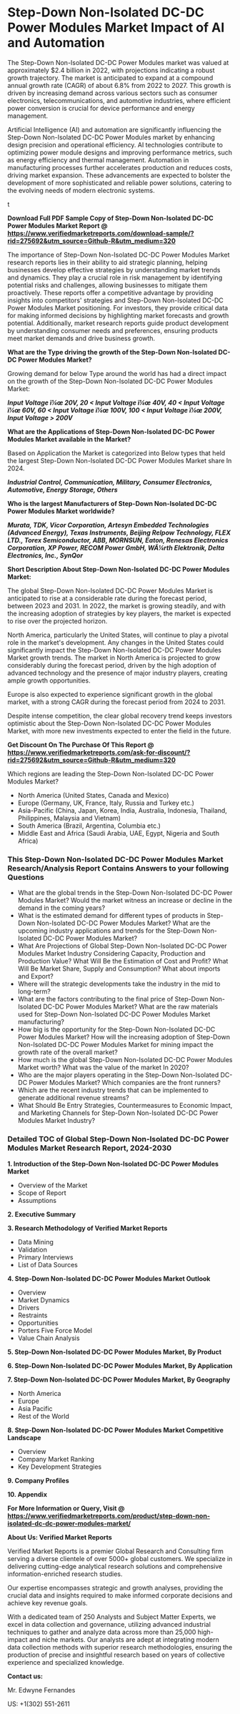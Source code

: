 <meta name="title" content="Global Step-Down Non-Isolated DC-DC Power Modules Market Impact of AI and Automation"><meta name="description" content="The Step-Down Non-Isolated DC-DC Power Modules market was valued at approximately $2.4 billion in 2022, with projections indicating a robust growth trajectory. The mar"><meta name="title" content="Step-Down Non-Isolated DC-DC Power Modules Market Size, Share, Scope, Trends, Growth, Opportunities, Analysis, Forecast"><h1>Step-Down Non-Isolated DC-DC Power Modules Market Impact of AI and Automation</h1><p>The Step-Down Non-Isolated DC-DC Power Modules market was valued at approximately $2.4 billion in 2022, with projections indicating a robust growth trajectory. The market is anticipated to expand at a compound annual growth rate (CAGR) of about 6.8% from 2022 to 2027. This growth is driven by increasing demand across various sectors such as consumer electronics, telecommunications, and automotive industries, where efficient power conversion is crucial for device performance and energy management.</p><p>Artificial Intelligence (AI) and automation are significantly influencing the Step-Down Non-Isolated DC-DC Power Modules market by enhancing design precision and operational efficiency. AI technologies contribute to optimizing power module designs and improving performance metrics, such as energy efficiency and thermal management. Automation in manufacturing processes further accelerates production and reduces costs, driving market expansion. These advancements are expected to bolster the development of more sophisticated and reliable power solutions, catering to the evolving needs of modern electronic systems.</p>t</p><p id="" class=""><strong>Download Full PDF Sample Copy of Step-Down Non-Isolated DC-DC Power Modules Market Report @ <a href="https://www.verifiedmarketreports.com/download-sample/?rid=275692&utm_source=Github-R&utm_medium=320" target="_blank">https://www.verifiedmarketreports.com/download-sample/?rid=275692&utm_source=Github-R&utm_medium=320</a></strong></p><p>The importance of&nbsp;Step-Down Non-Isolated DC-DC Power Modules Market research reports lies in their ability to aid strategic planning, helping businesses develop effective strategies by understanding market trends and dynamics. They play a crucial role in risk management by identifying potential risks and challenges, allowing businesses to mitigate them proactively. These reports offer a competitive advantage by providing insights into competitors' strategies and Step-Down Non-Isolated DC-DC Power Modules Market positioning. For investors, they provide critical data for making informed decisions by highlighting market forecasts and growth potential. Additionally, market research reports guide product development by understanding consumer needs and preferences, ensuring products meet market demands and drive business growth.</p><p><strong>What are the&nbsp;Type driving the growth of the Step-Down Non-Isolated DC-DC Power Modules Market?</strong></p><p id="" class="">Growing demand for below Type around the world has had a direct impact on the growth of the Step-Down Non-Isolated DC-DC Power Modules Market:</p><em><strong>Input Voltage ï¼œ 20V, 20 < Input Voltage ï¼œ 40V, 40 < Input Voltage ï¼œ 60V, 60 < Input Voltage ï¼œ 100V, 100 < Input Voltage ï¼œ 200V, Input Voltage > 200V</strong></em></p><strong>What are the&nbsp;Applications&nbsp;of Step-Down Non-Isolated DC-DC Power Modules Market available in the Market?</strong></p><p id="" class="">Based on Application the Market is categorized into Below types that held the largest Step-Down Non-Isolated DC-DC Power Modules Market share In 2024.</p><em><strong>Industrial Control, Communication, Military, Consumer Electronics, Automotive, Energy Storage, Others</strong></em></p><strong>Who is the largest Manufacturers of Step-Down Non-Isolated DC-DC Power Modules Market worldwide?</strong></p><p><em><strong>Murata, TDK, Vicor Corporation, Artesyn Embedded Technologies (Advanced Energy), Texas Instruments, Beijing Relpow Technology, FLEX LTD., Torex Semiconductor, ABB, MORNSUN, Eaton, Renesas Electronics Corporation, XP Power, RECOM Power GmbH, WÃ¼rth Elektronik, Delta Electronics, Inc., SynQor</strong></em></p><p id="" class=""><strong>Short Description About Step-Down Non-Isolated DC-DC Power Modules Market:</strong></p><p>The global Step-Down Non-Isolated DC-DC Power Modules Market is anticipated to rise at a considerable rate during the forecast period, between 2023 and 2031. In 2022, the market is growing steadily, and with the increasing adoption of strategies by key players, the market is expected to rise over the projected horizon.</p><p>North America, particularly the United States, will continue to play a pivotal role in the market's development. Any changes in the United States could significantly impact the Step-Down Non-Isolated DC-DC Power Modules Market growth trends. The market in North America is projected to grow considerably during the forecast period, driven by the high adoption of advanced technology and the presence of major industry players, creating ample growth opportunities.</p><p>Europe is also expected to experience significant growth in the global market, with a strong CAGR during the forecast period from 2024 to 2031.</p><p>Despite intense competition, the clear global recovery trend keeps investors optimistic about the Step-Down Non-Isolated DC-DC Power Modules Market, with more new investments expected to enter the field in the future.</p><p id="" class=""><strong>Get Discount On The Purchase Of This Report @ <a href="https://www.verifiedmarketreports.com/ask-for-discount/?rid=275692&utm_source=Github-R&utm_medium=320" target="_blank">https://www.verifiedmarketreports.com/ask-for-discount/?rid=275692&utm_source=Github-R&utm_medium=320</a></strong></p>Which regions are leading the Step-Down Non-Isolated DC-DC Power Modules Market?</p><ul><li>North America (United States, Canada and Mexico)</li><li>Europe (Germany, UK, France, Italy, Russia and Turkey etc.)</li><li>Asia-Pacific (China, Japan, Korea, India, Australia, Indonesia, Thailand, Philippines, Malaysia and Vietnam)</li><li>South America (Brazil, Argentina, Columbia etc.)</li><li>Middle East and Africa (Saudi Arabia, UAE, Egypt, Nigeria and South Africa)</li></ul><h3 id="" class="">This Step-Down Non-Isolated DC-DC Power Modules Market Research/Analysis Report Contains Answers to your following Questions</h3><ul><li>What are the global trends in the Step-Down Non-Isolated DC-DC Power Modules Market? Would the market witness an increase or decline in the demand in the coming years?</li><li>What is the estimated demand for different types of products in Step-Down Non-Isolated DC-DC Power Modules Market? What are the upcoming industry applications and trends for the Step-Down Non-Isolated DC-DC Power Modules Market?</li><li>What Are Projections of Global Step-Down Non-Isolated DC-DC Power Modules Market Industry Considering Capacity, Production and Production Value? What Will Be the Estimation of Cost and Profit? What Will Be Market Share, Supply and Consumption? What about imports and Export?</li><li>Where will the strategic developments take the industry in the mid to long-term?</li><li>What are the factors contributing to the final price of Step-Down Non-Isolated DC-DC Power Modules Market? What are the raw materials used for Step-Down Non-Isolated DC-DC Power Modules Market manufacturing?</li><li>How big is the opportunity for the Step-Down Non-Isolated DC-DC Power Modules Market? How will the increasing adoption of Step-Down Non-Isolated DC-DC Power Modules Market for mining impact the growth rate of the overall market?</li><li>How much is the global Step-Down Non-Isolated DC-DC Power Modules Market worth? What was the value of the market In 2020?</li><li>Who are the major players operating in the Step-Down Non-Isolated DC-DC Power Modules Market? Which companies are the front runners?</li><li>Which are the recent industry trends that can be implemented to generate additional revenue streams?</li><li>What Should Be Entry Strategies, Countermeasures to Economic Impact, and Marketing Channels for Step-Down Non-Isolated DC-DC Power Modules Market Industry?</li></ul><h3 id="" class="">Detailed TOC of Global Step-Down Non-Isolated DC-DC Power Modules Market Research Report, 2024-2030</h3><p id="" class=""><strong>1. Introduction of the Step-Down Non-Isolated DC-DC Power Modules Market</strong></p><ul><li>Overview of the Market</li><li>Scope of Report</li><li>Assumptions</li></ul><p id="" class=""><strong>2. Executive Summary</strong></p><p id="" class=""><strong>3. Research Methodology of Verified Market Reports</strong></p><ul><li>Data Mining</li><li>Validation</li><li>Primary Interviews</li><li>List of Data Sources</li></ul><p id="" class=""><strong>4. Step-Down Non-Isolated DC-DC Power Modules Market Outlook</strong></p><ul><li>Overview</li><li>Market Dynamics</li><li>Drivers</li><li>Restraints</li><li>Opportunities</li><li>Porters Five Force Model</li><li>Value Chain Analysis</li></ul><p id="" class=""><strong>5. Step-Down Non-Isolated DC-DC Power Modules Market, By Product</strong></p><p id="" class=""><strong>6. Step-Down Non-Isolated DC-DC Power Modules Market, By Application</strong></p><p id="" class=""><strong>7. Step-Down Non-Isolated DC-DC Power Modules Market, By Geography</strong></p><ul><li>North America</li><li>Europe</li><li>Asia Pacific</li><li>Rest of the World</li></ul><p id="" class=""><strong>8. Step-Down Non-Isolated DC-DC Power Modules Market Competitive Landscape</strong></p><ul><li>Overview</li><li>Company Market Ranking</li><li>Key Development Strategies</li></ul><p id="" class=""><strong>9. Company Profiles</strong></p><p id="" class=""><strong>10. Appendix</strong></p><p id="" class=""><strong>For More Information or Query, Visit @ <a href="https://www.verifiedmarketreports.com/product/step-down-non-isolated-dc-dc-power-modules-market/" target="_blank">https://www.verifiedmarketreports.com/product/step-down-non-isolated-dc-dc-power-modules-market/</a></strong></p><p id="" class=""><strong>About Us: Verified Market Reports</strong></p><p id="" class="">Verified Market Reports is a premier Global Research and Consulting firm serving a diverse clientele of over 5000+ global customers. We specialize in delivering cutting-edge analytical research solutions and comprehensive information-enriched research studies.</p><p id="" class="">Our expertise encompasses strategic and growth analyses, providing the crucial data and insights required to make informed corporate decisions and achieve key revenue goals.</p><p id="" class="">With a dedicated team of 250 Analysts and Subject Matter Experts, we excel in data collection and governance, utilizing advanced industrial techniques to gather and analyze data across more than 25,000 high-impact and niche markets. Our analysts are adept at integrating modern data collection methods with superior research methodologies, ensuring the production of precise and insightful research based on years of collective experience and specialized knowledge.</p><p id="" class=""><strong>Contact us:</strong></p><p id="" class="">Mr. Edwyne Fernandes</p><p id="" class="">US: +1(302) 551-2611</p>